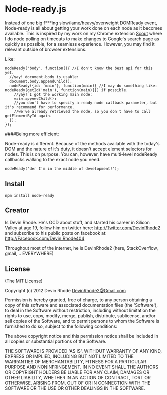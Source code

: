Node-ready.js
=================

Instead of one big f***ing slow/lame/heavy/overweight DOMReady event, Node-ready is all about getting your work done on each node as it becomes available. This is inspired by my work on my Chrome extension [Scout](http://TheScoutApp.com/) where I do node polling on timeouts to make changes to Google's search page as quickly as possible, for a seamless experience. However, you may find it relevant outside of browser extensions.

Like:
    
    nodeReady('body', function(){ //I don't know the best api for this yet.
      //yay! document.body is usable:
      document.body.appendChild();
      nodeReady({id: 'main'}, function(main){ //I may do something like: nodeReady(getId('main'), function(main){}) if possible.
        //yay! I got the working main node:
        main.appendChild();
        //you don't have to specify a ready node callback parameter, but it's recommend for performance.
        //we've already retrieved the node, so you don't have to call getElementById again.
      });
    });
    
####Being more efficient:

Node-ready is different. Because of the methods available with the today's DOM and the nature of it's duty, it doesn't accept element selectors for nodes. This is on purpose. You can, however, have multi-level nodeReady callbacks walking to the exact node you need.

    nodeReady('der I'm in the middle of development!');

Install
---------------

    npm install node-ready

Creator
---------------

Is Devin Rhode. He's OCD about stuff, and started his career in Silicon Valley at age 19, follow him on twitter here: http://Twitter.com/DevinRhode2 and subscribe to his public posts on facebook at: http://Facebook.com/Devin.Rhode404

Throughout most of the internet, he is DevinRhode2 (here, StackOverflow, gmail, .. EVERYWHERE)


License
---------------

(The MIT License)

Copyright (c) 2012 Devin Rhode <DevinRhode2@Gmail.com>

Permission is hereby granted, free of charge, to any person obtaining a copy of this software and associated documentation files (the 'Software'), to deal in the Software without restriction, including without limitation the rights to use, copy, modify, merge, publish, distribute, sublicense, and/or sell copies of the Software, and to permit persons to whom the Software is furnished to do so, subject to the following conditions:

The above copyright notice and this permission notice shall be included in all copies or substantial portions of the Software.

THE SOFTWARE IS PROVIDED 'AS IS', WITHOUT WARRANTY OF ANY KIND, EXPRESS OR IMPLIED, INCLUDING BUT NOT LIMITED TO THE WARRANTIES OF MERCHANTABILITY, FITNESS FOR A PARTICULAR PURPOSE AND NONINFRINGEMENT. IN NO EVENT SHALL THE AUTHORS OR COPYRIGHT HOLDERS BE LIABLE FOR ANY CLAIM, DAMAGES OR OTHER LIABILITY, WHETHER IN AN ACTION OF CONTRACT, TORT OR OTHERWISE, ARISING FROM, OUT OF OR IN CONNECTION WITH THE SOFTWARE OR THE USE OR OTHER DEALINGS IN THE SOFTWARE.
